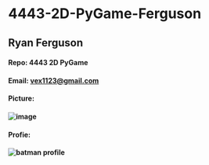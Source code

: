 # 4443-2D-PyGame-Ferguson
## Ryan Ferguson
#### Repo: 4443 2D PyGame
#### Email: vex1123@gmail.com
#### Picture:
#### ![image](https://user-images.githubusercontent.com/55103161/88704847-4f483d80-d0d4-11ea-9586-dd0826f27562.png)
#### Profie:
#### ![batman profile](https://user-images.githubusercontent.com/55103161/88705004-8caccb00-d0d4-11ea-84ad-76b0ccfdfa7d.jpg)
